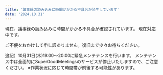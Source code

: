 ```yaml
---
title: '議事録の読み込みに時間がかかる不具合が発生しています'
date: '2024.10.31'
---
```


現在、議事録の読み込みに時間がかかる不具合が確認されています。
現在対応中です。

ご不便をおかけして申し訳ありません。復旧まで少々お待ちください。

追記）10月31日(木)19:00～20:00に緊急メンテナンスを行います。
メンテナンス中は全面的にSuperGoodMeetingsのサービスが停止いたしますので、ご注意ください。
※作業状況に応じて時間帯が前後する可能性があります。
